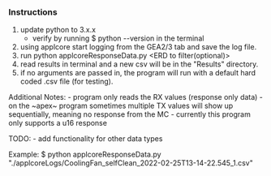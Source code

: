 ### Instructions
   1. update python to 3.x.x
       - verify by running $ python --version in the terminal
   2. using applcore start logging from the GEA2/3 tab and save the log file.
   3. run python applcoreResponseData.py <filepath to applcore log> <ERD to filter(optional)>
   4. read results in terminal and a new csv will be in the "Results" directory.
   5. if no arguments are passed in, the program will run with a default hard coded .csv file (for testing).

Additional Notes:
    - program only reads the RX values (response only data)
    - on the ~apex~ program sometimes multiple TX values will show up sequentially, meaning no response from the MC
    - currently this program only supports a u16 response

TODO:
    - add functionality for other data types


Example: 
$ python applcoreResponseData.py "./applcoreLogs/CoolingFan_selfClean_2022-02-25T13-14-22.545_1.csv"



